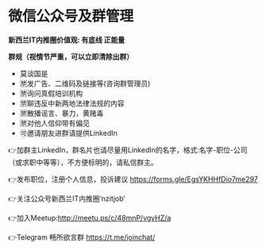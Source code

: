 # 微信公众号及群管理
**新西兰IT内推圈价值观: 有底线 正能量**

**群规（视情节严重，可以立即清除出群）**
* 莫谈国是
* 🈲发广告、二维码及链接等(咨询群管理员)
* 🈲询问真假培训机构
* 🈲聊违反中新两地法律法规的内容
* 🈲散播谣言、暴力，黄赌毒
* 🈲对他人信仰带有偏见
* 🉑邀请朋友进群请提供LinkedIn

👉加群主LinkedIn，群名片也请尽量用LinkedIn的名字，格式:名字-职位-公司（或求职中等等），不方便标明的，请私信群主。

👉发布职位，注册个人信息，投诉建议
https://forms.gle/EgsYKHHfDio7me297

👉关注公众号新西兰IT内推圈‘nzitjob‘

👉加入Meetup:http://meetu.ps/c/48mnP/vgvHZ/a

👉Telegram 畅所欲言群
https://t.me/joinchat/
